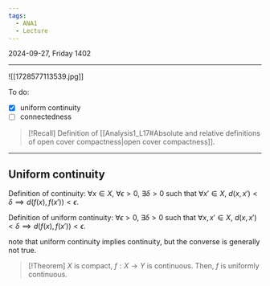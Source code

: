 ```yaml
---
tags:
  - ANA1
  - Lecture
---
```

2024-09-27, Friday
1402

---
![[1728577113539.jpg]]

To do:
- [x] uniform continuity
- [ ] connectedness

>[!Recall]
>Definition of [[Analysis1_L17#Absolute and relative definitions of open cover compactness|open cover compactness]].

---

## Uniform continuity

Definition of continuity:
$\forall x \in X$, $\forall \epsilon>0$, $\exists\delta>0$ such that $\forall x'\in X$, $d(x, x')<\delta \implies d(f(x), f(x'))<\epsilon$.

Definition of uniform continuity:
$\forall\epsilon>0$, $\exists\delta>0$ such that $\forall x, x'\in X$, $d(x, x')<\delta \implies d(f(x), f(x'))<\epsilon$.

note that uniform continuity implies continuity, but the converse is generally not true.

>[!Theorem]
>$X$ is compact, $f:X\to Y$ is continuous. Then, $f$ is uniformly continuous.


